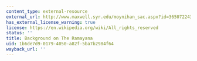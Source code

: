 ```yaml
---
content_type: external-resource
external_url: http://www.maxwell.syr.edu/moynihan_sac.aspx?id=36507224366&terms=Background+on+The+Ramayana
has_external_license_warning: true
license: https://en.wikipedia.org/wiki/All_rights_reserved
status: ''
title: Background on The Ramayana
uid: 1b6de7d9-0179-4050-a82f-5ba7b2984f64
wayback_url: ''
---
```

